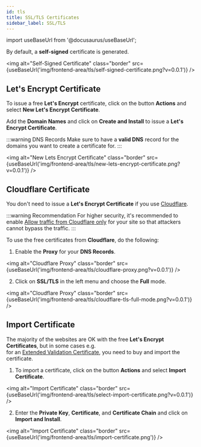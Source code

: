 ```yaml
---
id: tls
title: SSL/TLS Certificates
sidebar_label: SSL/TLS
---
```


import useBaseUrl from '@docusaurus/useBaseUrl';

By default, a **self-signed** certificate is generated.

<img alt="Self-Signed Certificate" class="border" src={useBaseUrl('img/frontend-area/tls/self-signed-certificate.png?v=0.0.1')} />

## Let's Encrypt Certificate

To issue a free **Let's Encrypt** certificate, click on the button **Actions** and select **New Let's Encrypt Certificate**.

Add the **Domain Names** and click on **Create and Install** to issue a **Let's Encrypt Certificate**.

:::warning DNS Records
Make sure to have a **valid DNS** record for the domains you want to create a certificate for.
:::

<img alt="New Lets Encrypt Certificate" class="border" src={useBaseUrl('img/frontend-area/tls/new-lets-encrypt-certificate.png?v=0.0.1')} />

## Cloudflare Certificate

You don't need to issue a **Let's Encrypt Certificate** if you use [Cloudflare](https://www.cloudflare.com).

:::warning Recommendation
For higher security, it's recommended to enable [Allow traffic from Cloudflare only](../security#cloudflare) for your site so that attackers cannot bypass the traffic.
:::

To use the free certificates from **Cloudflare**, do the following:

1. Enable the **Proxy** for your **DNS Records**.

<img alt="Cloudflare Proxy" class="border" src={useBaseUrl('img/frontend-area/tls/cloudflare-proxy.png?v=0.0.1')} />

2. Click on **SSL/TLS** in the left menu and choose the **Full** mode.

<img alt="Cloudflare Proxy" class="border" src={useBaseUrl('img/frontend-area/tls/cloudflare-tls-full-mode.png?v=0.0.1')} />

## Import Certificate

The majority of the websites are OK with the free **Let's Encrypt Certificates**, but in some cases e.g. <br />
for an [Extended Validation Certificate](https://en.wikipedia.org/wiki/Extended_Validation_Certificate), you need to buy and import
the certificate.

1. To import a certificate, click on the button **Actions** and select **Import Certificate**.

<img alt="Import Certificate" class="border" src={useBaseUrl('img/frontend-area/tls/select-import-certificate.png?v=0.0.1')} />

2. Enter the **Private Key**, **Certificate**, and **Certificate Chain** and click on **Import and Install**.

<img alt="Import Certificate" class="border" src={useBaseUrl('img/frontend-area/tls/import-certificate.png')} />
   
